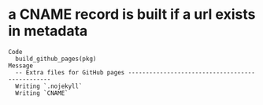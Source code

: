 # a CNAME record is built if a url exists in metadata

    Code
      build_github_pages(pkg)
    Message
      -- Extra files for GitHub pages ------------------------------------------------
      Writing `.nojekyll`
      Writing `CNAME`

